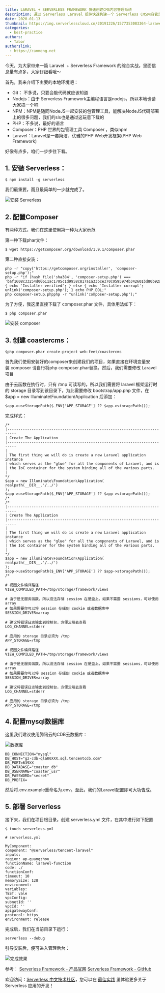```yaml
---
title: LARAVEL + SERVERLESS FRAMEWORK 快速创建CMS内容管理系统
description: 通过 Serverless Laravel 组件快速构建一个 Serverless CMS内容管理系统
date: 2020-01-13
thumbnail: https://img.serverlesscloud.cn/20191226/1577353083364-laravel.png
categories:
  - best-practice
authors:
  - Tabor
authorslink:
  - https://canmeng.net
---
```


今天，为大家带来一篇 Laravel  + Serverless Framework 的综合实战，里面信息量有点多，大家仔细看哦～

首先，我来介绍下主要的本地环境吧：

- Git： 不多说，只要会敲代码就应该知道
- Nodejs：由于 Serverless Framework主编程语言是nodejs，所以本地也请大家搞一个吧
- NPM：NPM是随同NodeJS一起安装的包管理工具，能解决NodeJS代码部署上的很多问题，我们的sls也是通过这玩意下载的
- PHP：不多说，最好的语言
- Composer：PHP 世界的包管理工具 Composer ，类似npm
- Laravel：Laravel是一套简洁、优雅的PHP Web开发框架(PHP Web Framework)

好像有点多，咱们一步步往下看。

## 1. 安装 Serverless：

```
$ npm install -g serverless
```

我们最重要，而且最简单的一步就完成了。

![安装 Serverless](https://img.serverlesscloud.cn/2020113/1578915292994-89i51tt2m4%5B1%5D.png)

## 2. 配置Composer

有两种方式，我们在这里使用第一种为大家示范

第一种下载phar文件：

```
$ wget https://getcomposer.org/download/1.9.1/composer.phar
```

第二种直接安装：

```
php -r "copy('https://getcomposer.org/installer', 'composer-setup.php');"
php -r "if (hash_file('sha384', 'composer-setup.php') === 'baf1608c33254d00611ac1705c1d9958c817a1a33bce370c0595974b342601bd80b92a3f46067da89e3b06bff421f182') { echo 'Installer verified'; } else { echo 'Installer corrupt'; unlink('composer-setup.php'); } echo PHP_EOL;"
php composer-setup.phpphp -r "unlink('composer-setup.php');"
```

为了方便，我这里直接下载了 composer.phar 文件，具体用法如下：

```
$ php composer.phar
```

![安装 composer](https://img.serverlesscloud.cn/2020113/1578915318015-pa2uz2y1n4%5B1%5D.png)

## 3. 创建 coastercms：

```
$php composer.phar create-project web-feet/coastercms
```

首先我们使用安装好的composer来创建我们的项目，如果直接在环境变量安装 composer 请自行将php composer.phar替换。然后，我们需要修改 Laravel 项目

由于云函数在执行时，只有 /tmp 可读写的，所以我们需要将 laravel 框架运行时的 storage 目录写到该目录下，为此需要修改 bootstrap/app.php 文件，在 $app = new Illuminate\Foundation\Application 后添加：

```
$app->useStoragePath($_ENV['APP_STORAGE'] ?? $app->storagePath());
```

完成样式：

```
/*
|--------------------------------------------------------------------------
| Create The Application
|--------------------------------------------------------------------------
|
| The first thing we will do is create a new Laravel application instance
| which serves as the "glue" for all the components of Laravel, and is
| the IoC container for the system binding all of the various parts.
|
*/
$app = new Illuminate\Foundation\Application(
realpath(__DIR__.'/../')
);
$app->useStoragePath($_ENV['APP_STORAGE'] ?? $app->storagePath());
/*
/*
|--------------------------------------------------------------------------
| Create The Application
|--------------------------------------------------------------------------
|
| The first thing we will do is create a new Laravel application instance
| which serves as the "glue" for all the components of Laravel, and is
| the IoC container for the system binding all of the various parts.
|
*/
$app = new Illuminate\Foundation\Application(
realpath(__DIR__.'/../')
);
$app->useStoragePath($_ENV['APP_STORAGE'] ?? $app->storagePath());
/*
```

```
# 视图文件编译路径
VIEW_COMPILED_PATH=/tmp/storage/framework/views

# 由于是无服务函数，所以没法存储 session 在硬盘上，如果不需要 sessions，可以使用 array
# 如果需要你可以将 session 存储到 cookie 或者数据库中
SESSION_DRIVER=array

# 建议将错误日志输出到控制台，方便云端去查看
LOG_CHANNEL=stderr

# 应用的 storage 目录必须为 /tmp
APP_STORAGE=/tmp

# 视图文件编译路径
VIEW_COMPILED_PATH=/tmp/storage/framework/views
 
# 由于是无服务函数，所以没法存储 session 在硬盘上，如果不需要 sessions，可以使用 array
# 如果需要你可以将 session 存储到 cookie 或者数据库中
SESSION_DRIVER=array
 
# 建议将错误日志输出到控制台，方便云端去查看
LOG_CHANNEL=stderr
 
# 应用的 storage 目录必须为 /tmp
APP_STORAGE=/tmp
```

## 4. 配置mysql数据库

这里我们建议使用腾讯云的CDB云数据库：

![数据库](https://img.serverlesscloud.cn/2020113/1578915337328-lu3mep4x02%5B1%5D.png)

```
DB_CONNECTION="mysql"
DB_HOST="gz-cdb-qla00XXX.sql.tencentcdb.com"
DB_PORT=639XX
DB_DATABASE="coaster_db"
DB_USERNAME="coaster_usr"
DB_PASSWORD="secret"
DB_PREFIX=
```

然后将.env.example重命名为.env。至此，我们的Laravel配置即可大功告成。

## 5. 部署 Serverless

接下来，我们在项目根目录，创建 serverless.yml 文件，在其中进行如下配置

```
$ touch serverless.yml
```

```
# serverless.yml

MyComponent:
component: "@serverless/tencent-laravel"
inputs:
region: ap-guangzhou 
functionName: laravel-function
code: ./
functionConf:
timeout: 10
memorySize: 128
environment:
variables:
TEST: vale
vpcConfig:
subnetId: ''
vpcId: ''
apigatewayConf:
protocol: https
environment: release
```

完成后，我们在当前目录下运行：

```
serverless --debug
```

引导安装后，便可进入管理后台：

![完成效果](https://img.serverlesscloud.cn/2020113/1578915365153-kru2vmr2j2%5B1%5D.png)

参考：
[Serverless Framework - 产品官网](https://cloud.tencent.com/product/sf) 
[Serverless Framework - GitHub](https://github.com/serverless/serverless/blob/master/README_CN.md) 

欢迎访问：[Serverless 中文技术社区](https://serverlesscloud.cn/)，您可以在 [最佳实践](https://serverlesscloud.cn/best-practice) 里体验更多关于 Serverless 应用的开发！
